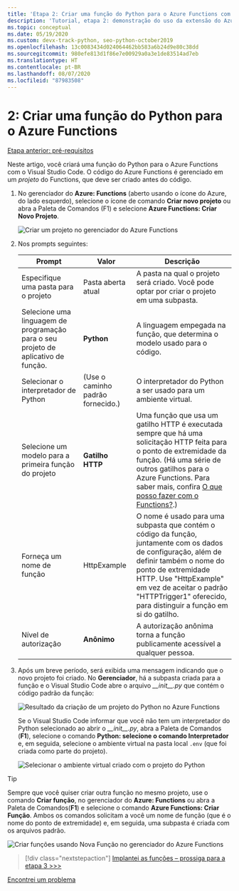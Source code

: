 ```yaml
---
title: 'Etapa 2: Criar uma função do Python para o Azure Functions com o VS Code'
description: 'Tutorial, etapa 2: demonstração do uso da extensão do Azure Functions para VS Code.'
ms.topic: conceptual
ms.date: 05/19/2020
ms.custom: devx-track-python, seo-python-october2019
ms.openlocfilehash: 13c0083434d024064462bb583a6b24d9e80c38dd
ms.sourcegitcommit: 980efe813d1f86e7e00929a0a3e1de83514ad7eb
ms.translationtype: HT
ms.contentlocale: pt-BR
ms.lasthandoff: 08/07/2020
ms.locfileid: "87983508"
---
```

# <a name="2-create-a-python-function-for-azure-functions"></a>2: Criar uma função do Python para o Azure Functions

[Etapa anterior: pré-requisitos](tutorial-vs-code-serverless-python-01.md)

Neste artigo, você criará uma função do Python para o Azure Functions com o Visual Studio Code. O código do Azure Functions é gerenciado em um _projeto_ do Functions, que deve ser criado antes do código.

1. No gerenciador do **Azure: Functions** (aberto usando o ícone do Azure, do lado esquerdo), selecione o ícone de comando **Criar novo projeto** ou abra a Paleta de Comandos (F1) e selecione **Azure Functions: Criar Novo Projeto**.

    ![Criar um projeto no gerenciador do Azure Functions](media/tutorial-vs-code-serverless-python/create-a-new-project-in-azure-functions-explorer.png)

1. Nos prompts seguintes:

    | Prompt | Valor | Descrição |
    | --- | --- | --- |
    | Especifique uma pasta para o projeto | Pasta aberta atual | A pasta na qual o projeto será criado. Você pode optar por criar o projeto em uma subpasta. |
    | Selecione uma linguagem de programação para o seu projeto de aplicativo de função. | **Python** | A linguagem empegada na função, que determina o modelo usado para o código. |
    | Selecionar o interpretador de Python | (Use o caminho padrão fornecido.) | O interpretador do Python a ser usado para um ambiente virtual. |
    | Selecione um modelo para a primeira função do projeto | **Gatilho HTTP** | Uma função que usa um gatilho HTTP é executada sempre que há uma solicitação HTTP feita para o ponto de extremidade da função. (Há uma série de outros gatilhos para o Azure Functions. Para saber mais, confira [O que posso fazer com o Functions?](/azure/azure-functions/functions-overview#what-can-i-do-with-functions).) |
    | Forneça um nome de função | HttpExample | O nome é usado para uma subpasta que contém o código da função, juntamente com os dados de configuração, além de definir também o nome do ponto de extremidade HTTP. Use "HttpExample" em vez de aceitar o padrão "HTTPTrigger1" oferecido, para distinguir a função em si do gatilho. |
    | Nível de autorização | **Anônimo** | A autorização anônima torna a função publicamente acessível a qualquer pessoa. |

1. Após um breve período, será exibida uma mensagem indicando que o novo projeto foi criado. No **Gerenciador**, há a subpasta criada para a função e o Visual Studio Code abre o arquivo *\_\_init\_\_.py* que contém o código padrão da função:

    ![Resultado da criação de um projeto do Python no Azure Functions](media/tutorial-vs-code-serverless-python/display-results-of-new-python-project-in-azure-functions.png)

    Se o Visual Studio Code informar que você não tem um interpretador do Python selecionado ao abrir o *\_\_init\_\_.py*, abra a Paleta de Comandos (**F1**), selecione o comando **Python: selecione o comando Interpretador** e, em seguida, selecione o ambiente virtual na pasta local `.env` (que foi criada como parte do projeto).

    ![Selecionar o ambiente virtual criado com o projeto do Python](media/tutorial-vs-code-serverless-python/select-virtual-environment-created-with-the-python-project.png)

> [!TIP]
> Sempre que você quiser criar outra função no mesmo projeto, use o comando **Criar função**, no gerenciador do **Azure: Functions** ou abra a Paleta de Comandos(**F1**) e selecione o comando **Azure Functions: Criar Função**. Ambos os comandos solicitam a você um nome de função (que é o nome do ponto de extremidade) e, em seguida, uma subpasta é criada com os arquivos padrão.
>
> ![Criar funções usando Nova Função no gerenciador do Azure Functions](media/tutorial-vs-code-serverless-python/create-new-functions-in-azure-functions-explorer.png)

> [!div class="nextstepaction"]
> [Implantei as funções – prossiga para a etapa 3 >>>](tutorial-vs-code-serverless-python-03.md)

[Encontrei um problema](https://www.research.net/r/PWZWZ52?tutorial=vscode-functions-python&step=02-create-function)
